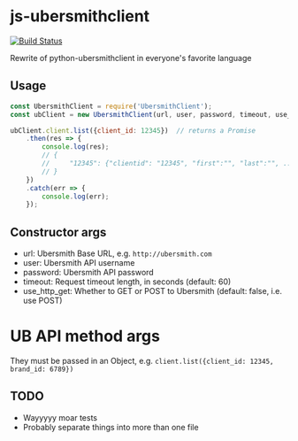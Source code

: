 # js-ubersmithclient

[![Build Status](https://travis-ci.org/internap/js-ubersmithclient.svg?branch=master)](https://travis-ci.org/internap/js-ubersmithclient)

Rewrite of python-ubersmithclient in everyone's favorite language

## Usage

```javascript
const UbersmithClient = require('UbersmithClient');
const ubClient = new UbersmithClient(url, user, password, timeout, use_http_get);

ubClient.client.list({client_id: 12345})  // returns a Promise
    .then(res => {
        console.log(res);
        // {
        //     "12345": {"clientid": "12345", "first":"", "last":"", ...}
        // }
    })
    .catch(err => {
        console.log(err);
    });

```

## Constructor args

- url: Ubersmith Base URL, e.g. `http://ubersmith.com`
- user: Ubersmith API username
- password: Ubersmith API password
- timeout: Request timeout length, in seconds (default: 60)
- use_http_get: Whether to GET or POST to Ubersmith (default: false, i.e. use POST)

# UB API method args

They must be passed in an Object, e.g. `client.list({client_id: 12345, brand_id: 6789})`

## TODO

- Wayyyyy moar tests
- Probably separate things into more than one file